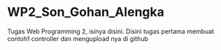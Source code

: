 # WP2_Son_Gohan_Alengka
Tugas Web Programming 2, isinya disini. 
Disini  tugas pertama membuat contoh1 controller  dan mengupload nya di github
